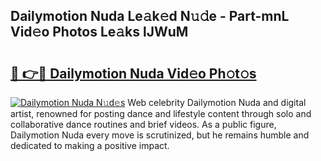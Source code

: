 ## Dailymotion Nuda Le𝚊k𝚎d N𝚞𝚍e - Part-mnL Vid𝚎o Photos Le𝚊ks lJWuM

# <h2><a href="http://fbf4o7u.evod.top/?m=Dailymotion+Nuda">🔗 👉🔴 Dailymotion Nuda Vid𝚎o Ph𝚘t𝚘s</a></h2>

[![Dailymotion Nuda N𝚞d𝚎s](https://i.imgur.com/8V9OHl7.gif)](http://fbf4o7u.evod.top/?m=Dailymotion+Nuda)
Web celebrity Dailymotion Nuda and digital artist, renowned for posting dance and lifestyle content through solo and collaborative dance routines and brief videos. As a public figure, Dailymotion Nuda every move is scrutinized, but he remains humble and dedicated to making a positive impact. 

